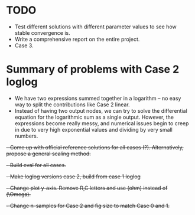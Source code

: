 # TODO

- Test different solutions with different parameter values to see how stable convergence is.
- Write a comprehensive report on the entire project.
- Case 3.





# Summary of problems with Case 2 loglog

- We have two expressions summed together in a logarithm – no easy way to split the contributions like Case 2 linear.
- Instead of having two output nodes, we can try to solve the differential equation for the logarithmic sum as a single output. However, the expressions become really messy, and numerical issues begin to creep in due to very high exponential values and dividing by very small numbers.


~~- Come up with official reference solutions for all cases (?). Alternatively, propose a general scaling method.~~

~~- Build eval for all cases.~~

~~- Make loglog versions case 2, build from case 1 loglog~~


~~- Change plot y-axis. Remove R,C letters and use (ohm) instead of (\Omega).~~

~~- Change n-samples for Case 2 and fig size to match Case 0 and 1.~~